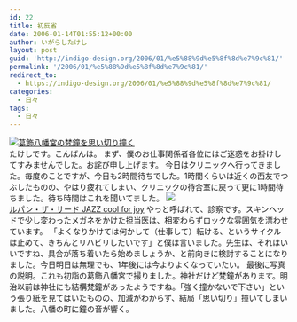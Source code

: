 ```yaml
---
id: 22
title: 初反省
date: 2006-01-14T01:55:12+00:00
author: いがらしたけし
layout: post
guid: 'http://indigo-design.org/2006/01/%e5%88%9d%e5%8f%8d%e7%9c%81/'
permalink: '/2006/01/%e5%88%9d%e5%8f%8d%e7%9c%81/'
redirect_to:
  - https://indigo-design.org/2006/01/%e5%88%9d%e5%8f%8d%e7%9c%81/
categories:
  - 日々
tags:
  - 日々
---
```

<a href="http://blog-imgs-29.fc2.com/a/r/m/armadillo75/060105b.jpg" target="_blank"><img src="http://blog-imgs-29.fc2.com/a/r/m/armadillo75/060105b.jpg" alt="葛飾八幡宮の梵鐘を思い切り撞く" border="0"></a><br />
たけしです。こんばんは。
まず、僕のお仕事関係者各位にはご迷惑をお掛けしてすみませんでした。お詫び申し上げます。
今日はクリニックへ行ってきました。毎度のことですが、今日も2時間待ちでした。1時間くらいは近くの西友でつぶしたものの、やはり疲れてしまい、クリニックの待合室に戻って更に1時間待ちました。待ち時間はこれを聞いてました。
<a href="http://www.amazon.co.jp/exec/obidos/ASIN/B00077D8W8/kamiigusajiko-22/250-8226176-9440265?%5Fencoding=UTF8&amp;camp=247&amp;link%5Fcode=xm2" target="_blank"><img src="http://rcm-images.amazon.com/images/P/B00077D8W8.09._SCTHUMBZZZ_.jpg" border="0" /><br />
ルパン・ザ・サード JAZZ cool for joy</a>
やっと呼ばれて、診察です。スキンヘッドで少し変わったメガネをかけた担当医は、相変わらずロックな雰囲気を漂わせています。
「よくなりかけては何かして（仕事して）転ける、というサイクルは止めて、きちんとリハビリしたいです」と僕は言いました。先生は、それはいいですね、具合が落ち着いたら始めましょうか、と前向きに検討することになりました。今日明日は無理でも、1年後には今よりよくなっていたい。
最後に写真の説明。これも初詣の葛飾八幡宮で撮りました。神社だけど梵鐘があります。明治以前は神社にも結構梵鐘があったようですね。「強く撞かないで下さい」という張り紙を見てはいたものの、加減がわからず、結局「思い切り」撞いてしまいました。八幡の町に鐘の音が響く。